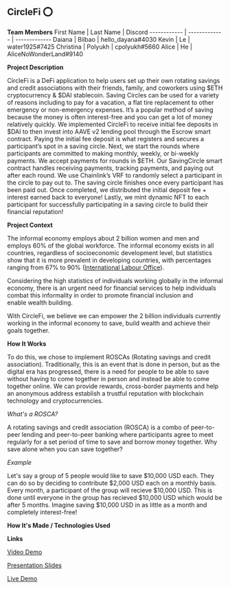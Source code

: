 
## <a name="english"> CircleFi ⭕️ </a>

__Team Members__
First Name | Last Name | Discord
------------ | ------------- | -------------
Daiana | Bilbao | hello_dayana#4030
Kevin | Le | water1925#7425 
Christina | Polyukh | cpolyukh#5660 
Alice  | He | AliceNoWonderLand#9140 

__Project Description__

CircleFi is a DeFi application to help users set up their own rotating savings and credit associations with their friends, family, and coworkers using $ETH cryptocurrency & $DAI stablecoin. Saving Circles can be used for a variety of reasons including to pay for a vacation, a flat tire replacement to other emergency or non-emergency expenses. It’s a popular method of saving because the money is often interest-free and you can get a lot of money relatively quickly. We implemented CircleFi to receive initial fee deposits in $DAI to then invest into AAVE v2 lending pool through the Escrow smart contract. Paying the initial fee deposit is what registers and secures a participant’s spot in a saving circle. Next, we start the rounds where participants are committed to making monthly, weekly, or bi-weekly payments. We accept payments for rounds in $ETH. Our SavingCircle smart contract handles receiving payments, tracking payments, and paying out after each round. We use Chainlink’s VRF to randomly select a participant in the circle to pay out to. The saving circle finishes once every participant has been paid out. Once completed, we distributed the initial deposit fee + interest earned back to everyone! Lastly, we mint dynamic NFT to each participant for successfully participating in a saving circle to build their financial reputation! 

__Project Context__

The informal economy employs about 2 billion women and men and employs 60% of the global workforce. The informal economy exists in all countries, regardless of socioeconomic development level, but statistics show that it is more prevalent in developing countries, with percentages ranging from 67% to 90% ([International Labour Office](https://www.ilo.org/wcmsp5/groups/public/---dgreports/---dcomm/documents/publication/wcms_626831.pdf)).

Considering the high statistics of individuals working globally in the informal economy, there is an urgent need for financial services to help individuals combat this informality in order to promote financial inclusion and enable wealth building.

With CircleFi, we believe we can empower the 2 billion individuals currently working in the informal economy to save, build wealth and achieve their goals together. 

__How It Works__

To do this, we chose to implement ROSCAs (Rotating savings and credit association). Traditionally, this is an event that is done in person, but as the digital era has progressed, there is a need for people to be able to save without having to come together in person and instead be able to come together online. We can provide rewards, cross-border payments and help an anonymous address establish a trustful reputation with blockchain technology and cryptocurrencies.

_What's a ROSCA?_

A rotating savings and credit association (ROSCA) is a combo of peer-to-peer lending and peer-to-peer banking where participants agree to meet regularly for a set period of time to save and borrow money together. Why save alone when you can save together?

_Example_

Let's say a group of 5 people would like to save $10,000 USD each. They can do so by deciding to contribute $2,000 USD each on a monthly basis. Every month, a participant of the group will recieve $10,000 USD. This is done until everyone in the group has recieved $10,000 USD which would be after 5 months. Imagine saving $10,000 USD in as little as a month and completely interest-free! 

__How It's Made / Technologies Used__

__Links__

[Video Demo](https://www.google.com/)

[Presentation Slides](https://www.google.com/)

[Live Demo](https://www.google.com/)
